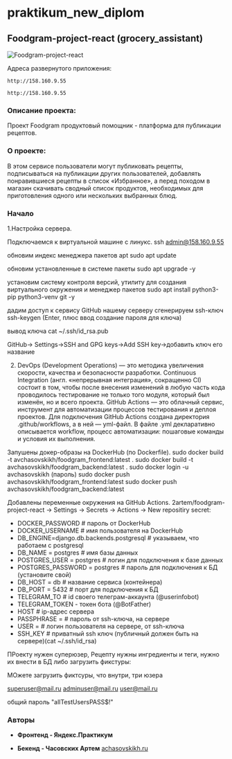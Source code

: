 # praktikum_new_diplom
## Foodgram-project-react (grocery_assistant)
![Foodgram-project-react](https://github.com/2artem/foodgram-project-react/actions/workflows/main.yml/badge.svg)


Адреса развернутого приложения:
```
http://158.160.9.55

http://158.160.9.55

```
### Описание проекта:
Проект Foodgram продуктовый помощник - платформа для публикации рецептов. 

### О проекте:
В этом сервисе пользователи могут публиковать рецепты, подписываться на 
публикации других пользователей, добавлять понравившиеся рецепты в список «Избранное», 
а перед походом в магазин скачивать сводный список продуктов, необходимых для приготовления 
одного или нескольких выбранных блюд.

### Начало

1.Настройка сервера.


Подключаемся к виртуальной машине с линукс.
ssh admin@158.160.9.55

обновим индекс менеджера пакетов apt
sudo apt update

обновим установленные в системе пакеты
sudo apt upgrade -y

установим систему контроля версий, утилиту для создания виртуального окружения и менеджер пакетов
sudo apt install python3-pip python3-venv git -y

дадим доступ к сервису GitHub нашему серверу
сгенерируем ssh-ключ
ssh-keygen (Enter, плюс ввод создание пароля для ключа)

вывод ключа
cat ~/.ssh/id_rsa.pub

GitHub-> Settings->SSH and GPG keys->Add SSH key->добавить ключ его название

2. DevOps (Development Operations) — это методика увеличения скорости, качества и безопасности разработки.
Continuous Integration (англ. «непрерывная интеграция», сокращенно CI) состоит в том, чтобы после внесения изменений в любую часть кода проводилось тестирование не только того модуля, который был изменён, но и всего проекта.
GitHub Actions — это облачный сервис, инструмент для автоматизации процессов тестирования и деплоя проектов.
Для подключения GitHub Actions создана директория .github/workflows, а в ней — yml-файл.
В файле .yml декларативно описывается workflow, процесс автоматизации: пошаговые команды и условия их выполнения. 

Запушены докер-образы на DockerHub (по Dockerfile).
sudo docker build -t avchasovskikh/foodgram_frontend:latest .
sudo docker build -t avchasovskikh/foodgram_backend:latest .
sudo docker login -u avchasovskikh (пароль)
sudo docker push avchasovskikh/foodgram_frontend:latest
sudo docker push avchasovskikh/foodgram_backend:latest

Добавлены переменные окружения на GitHub Actions.
2artem/foodgram-project-react -> Settings -> Secrets -> Actions -> New repositiry secret:

* DOCKER_PASSWORD # пароль от DockerHub
* DOCKER_USERNAME # имя пользователя на DockerHub
* DB_ENGINE=django.db.backends.postgresql # указываем, что работаем с postgresql
* DB_NAME = postgres # имя базы данных
* POSTGRES_USER = postgres # логин для подключения к базе данных
* POSTGRES_PASSWORD = postgres # пароль для подключения к БД (установите свой)
* DB_HOST = db # название сервиса (контейнера)
* DB_PORT = 5432 # порт для подключения к БД 
* TELEGRAM_TO # id своего телеграм-аккаунта (@userinfobot)
* TELEGRAM_TOKEN - токен бота (@BotFather)
* HOST # ip-адрес сервера
* PASSPHRASE = # пароль от ssh-ключа, на сервере 
* USER = # логин пользователя на сервере, от ssh-ключа
* SSH_KEY # приватный ssh ключ (публичный должен быть на сервере)(cat ~/.ssh/id_rsa)














ПРоекту нужен суперюзер,
Рецепту нужны ингредиенты и теги, нужно их внести в БД либо загрузить фикстуры:

МОжете загрузить фиктсуры, что внутри, три юзера

superuser@mail.ru
adminuser@mail.ru
user@mail.ru

общий пароль
"allTestUsersPASS$!"











### Авторы

* **Фронтенд - Яндекс.Практикум**

* **Бекенд - Часовских Артем** [achasovskikh.ru](http://achasovskikh.ru)

